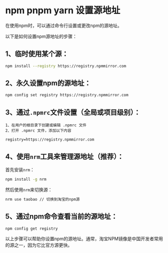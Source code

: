 # npm pnpm yarn 设置源地址


在使用npm时，可以通过命令行设置或更改npm的源地址。

以下是如何设置npm源地址的步骤：

## 1、临时使用某个源：
```bash
npm install --registry https://registry.npmmirror.com
```

## 2、永久设置npm的源地址：
```bash
npm config set registry https://registry.npmmirror.com
```

## 3、通过`.npmrc`文件设置（全局或项目级别）：

```text
1、在用户的根目录下创建或编辑 .npmrc 文件
2、打开 .npmrc 文件，添加以下内容

registry=https://registry.npmmirror.com
```


## 4、使用`nrm`工具来管理源地址（推荐）：
首先安装`nrm`：
```bash
npm install -g nrm
```

然后使用`nrm`来切换源：
```bash
nrm use taobao // 切换到淘宝的npm源
```

## 5、通过npm命令查看当前的源地址：
```bash
npm config get registry
```

以上步骤可以帮助你设置npm的源地址。通常，淘宝NPM镜像是中国开发者常用的源之一，因为它比官方源更快。





